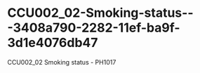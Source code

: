 # CCU002_02-Smoking-status---3408a790-2282-11ef-ba9f-3d1e4076db47
CCU002_02 Smoking status - PH1017
